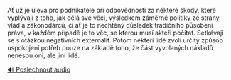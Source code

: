
Ať už je úleva pro podnikatele při odpovědnosti za některé škody, které vyplývají z toho, jak dělá své věci, výsledkem záměrné politiky ze strany vlád a zákonodárců, či ať je to nechtěný důsledek tradičního působení práva, v každém případě je to věc, se kterou musí aktéři počítat. Setkávají se s otázkou negativních externalit. Potom někteří lidé zvolí určitý způsob uspokojení potřeb pouze na základě toho, že část vyvolaných nákladů nenesou oni, ale jiní lidé.

[🔊 Poslechnout audio](/data/7-paragraphs/audio/chapter_126/para_008-A-u-je-leva-pro-podnikatele-pi-odpovdnosti-za.mp3)
